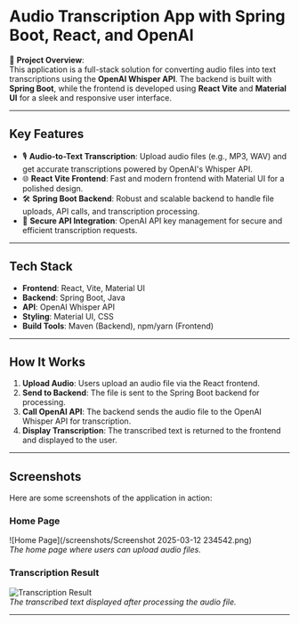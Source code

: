 # Audio Transcription App with Spring Boot, React, and OpenAI

🚀 **Project Overview**:  
This application is a full-stack solution for converting audio files into text transcriptions using the **OpenAI Whisper API**. The backend is built with **Spring Boot**, while the frontend is developed using **React Vite** and **Material UI** for a sleek and responsive user interface.

---

## **Key Features**
- 🎙️ **Audio-to-Text Transcription**: Upload audio files (e.g., MP3, WAV) and get accurate transcriptions powered by OpenAI's Whisper API.
- 🌐 **React Vite Frontend**: Fast and modern frontend with Material UI for a polished design.
- 🛠️ **Spring Boot Backend**: Robust and scalable backend to handle file uploads, API calls, and transcription processing.
- 🔐 **Secure API Integration**: OpenAI API key management for secure and efficient transcription requests.

---

## **Tech Stack**
- **Frontend**: React, Vite, Material UI  
- **Backend**: Spring Boot, Java  
- **API**: OpenAI Whisper API  
- **Styling**: Material UI, CSS  
- **Build Tools**: Maven (Backend), npm/yarn (Frontend)  

---

## **How It Works**
1. **Upload Audio**: Users upload an audio file via the React frontend.
2. **Send to Backend**: The file is sent to the Spring Boot backend for processing.
3. **Call OpenAI API**: The backend sends the audio file to the OpenAI Whisper API for transcription.
4. **Display Transcription**: The transcribed text is returned to the frontend and displayed to the user.

---

## **Screenshots**
Here are some screenshots of the application in action:

### **Home Page**
![Home Page](/screenshots/Screenshot 2025-03-12 234542.png)  
*The home page where users can upload audio files.*

### **Transcription Result**
![Transcription Result](/screenshots/transcription-result.png)  
*The transcribed text displayed after processing the audio file.*

---

